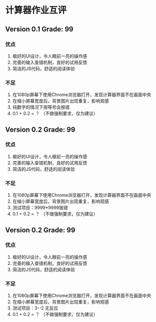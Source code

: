 # 计算器作业互评

## Version 0.1 Grade: 99

### 优点

1. 极好的UI设计，令人眼前一亮的操作感
1. 完善的输入查错机制，良好的试用反馈
1. 简洁的JS代码，舒适的阅读体验

### 不足

1. 在1080p屏幕下使用Chrome浏览器打开，发现计算器界面不在画面中央
1. 在缩小屏幕宽度后，背景图片出现重复，影响观感
1. 纯数字的情况下按等号会报错
1. 0.1 + 0.2 = ？ （不做强制要求，仅为建议）

## Version 0.2 Grade: 99

### 优点

1. 极好的UI设计，令人眼前一亮的操作感
1. 完善的输入查错机制，良好的试用反馈
1. 简洁的JS代码，舒适的阅读体验

### 不足

1. 在1080p屏幕下使用Chrome浏览器打开，发现计算器界面不在画面中央
1. 在缩小屏幕宽度后，背景图片出现重复，影响观感
1. 测试项目：9999*9999报错
1. 0.1 + 0.2 = ？ （不做强制要求，仅为建议）

## Version 0.2 Grade: 99

### 优点

1. 极好的UI设计，令人眼前一亮的操作感
1. 完善的输入查错机制，良好的试用反馈
1. 简洁的JS代码，舒适的阅读体验

### 不足

1. 在1080p屏幕下使用Chrome浏览器打开，发现计算器界面不在画面中央
1. 在缩小屏幕宽度后，背景图片出现重复，影响观感
1. 测试项目：3--2 无反应
1. 0.1 + 0.2 = ？ （不做强制要求，仅为建议）